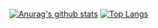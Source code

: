 [![Anurag's github stats](https://github-readme-stats.vercel.app/api?username=nenoNaninu&count_private=true&show_icons=true)](https://github.com/anuraghazra/github-readme-stats)
[![Top Langs](https://github-readme-stats.vercel.app/api/top-langs/?username=nenoNaninu)](https://github.com/anuraghazra/github-readme-stats)
